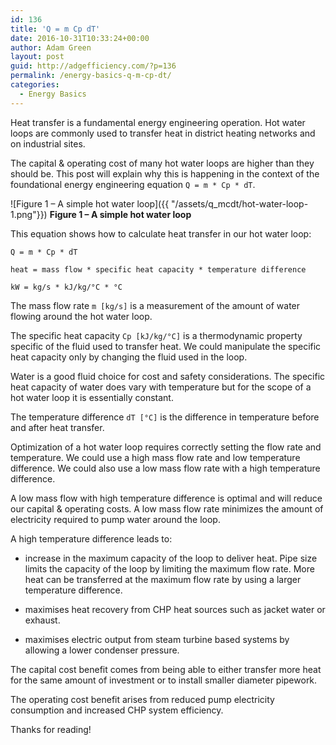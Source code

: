 ```yaml
---
id: 136
title: 'Q = m Cp dT'
date: 2016-10-31T10:33:24+00:00
author: Adam Green
layout: post
guid: http://adgefficiency.com/?p=136
permalink: /energy-basics-q-m-cp-dt/
categories:
  - Energy Basics
---
```

Heat transfer is a fundamental energy engineering operation.  Hot water loops are commonly used to transfer heat in district heating networks and on industrial sites.  

The capital & operating cost of many hot water loops are higher than they should be.  This post will explain why this is happening in the context of the foundational energy engineering equation `Q = m * Cp * dT`.

![Figure 1 – A simple hot water loop]({{ "/assets/q_mcdt/hot-water-loop-1.png"}})
**Figure 1 – A simple hot water loop**

This equation shows how to calculate heat transfer in our hot water loop:
```
Q = m * Cp * dT

heat = mass flow * specific heat capacity * temperature difference

kW = kg/s * kJ/kg/°C * °C
```
The mass flow rate `m [kg/s]` is a measurement of the amount of water flowing around the hot water loop.

The specific heat capacity `Cp [kJ/kg/°C]` is a thermodynamic property specific of the fluid used to transfer heat. We could manipulate the specific heat capacity only by changing the fluid used in the loop.  

Water is a good fluid choice for cost and safety considerations.  The specific heat capacity of water does vary with temperature but for the scope of a hot water loop it is essentially constant.

The temperature difference `dT [°C]` is the difference in temperature before and after heat transfer.

Optimization of a hot water loop requires correctly setting the flow rate and temperature.  We could use a high mass flow rate and low temperature difference.  We could also use a low mass flow rate with a high temperature difference.

A low mass flow with high temperature difference is optimal and will reduce our capital  & operating costs.   A low mass flow rate minimizes the amount of electricity required to pump water around the loop.

A high temperature difference leads to:

- increase in the maximum capacity of the loop to deliver heat.  Pipe size limits the capacity of the loop by limiting the maximum flow rate.  More heat can be transferred at the maximum flow rate by using a larger temperature difference.

- maximises heat recovery from CHP heat sources such as jacket water or exhaust.

- maximises electric output from steam turbine based systems by allowing a lower condenser pressure.

The capital cost benefit comes from being able to either transfer more heat for the same amount of investment or to install smaller diameter pipework.

The operating cost benefit arises from reduced pump electricity consumption and increased CHP system efficiency.

Thanks for reading!
